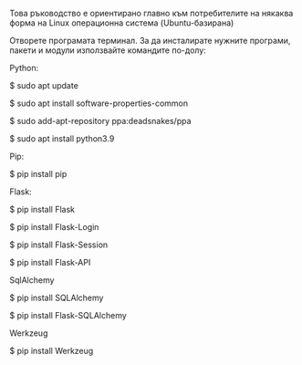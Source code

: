 Това ръководство е ориентирано главно към потребителите на някаква форма на Linux операционна система (Ubuntu-базирана)

Отворете програмата терминал. За да инсталирате нужните програми, пакети и модули използвайте командите по-долу:


Python:

$ sudo apt update

$ sudo apt install software-properties-common

$ sudo add-apt-repository ppa:deadsnakes/ppa

$ sudo apt install python3.9


Pip:

$ pip install pip


Flask:

$ pip install Flask

$ pip install Flask-Login

$ pip install Flask-Session

$ pip install Flask-API


SqlAlchemy

$ pip install SQLAlchemy

$ pip install Flask-SQLAlchemy


Werkzeug

$ pip install Werkzeug
